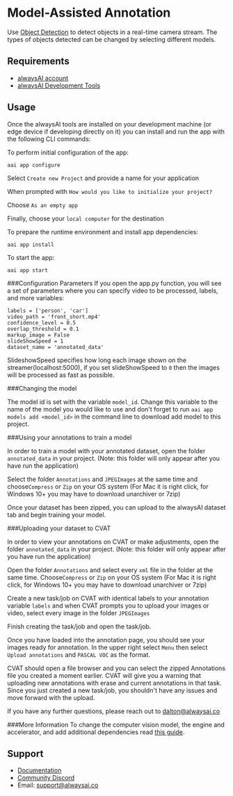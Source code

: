 # Model-Assisted Annotation
Use [Object Detection](https://alwaysai.co/docs/application_development/core_computer_vision_services.html#object-detection) to detect objects in a real-time camera stream. The types of objects detected can be changed by selecting different models.

## Requirements
* [alwaysAI account](https://alwaysai.co/auth?register=true)
* [alwaysAI Development Tools](https://alwaysai.co/docs/get_started/development_computer_setup.html)

## Usage
Once the alwaysAI tools are installed on your development machine (or edge device if developing directly on it) you can install and run the app with the following CLI commands:

To perform initial configuration of the app:
```
aai app configure
```

Select ```Create new Project``` and provide a name for your application

When prompted with ```How would you like to initialize your project?```

Choose ```As an empty app```

Finally, choose your ```local computer``` for the destination

To prepare the runtime environment and install app dependencies:
```
aai app install
```

To start the app:
```
aai app start
```

###Configuration Parameters
If you open the app.py function, you will see a set of parameters where you can specify video to be processed, labels, and more variables:
```
labels = ['person', 'car']
video_path = 'front_short.mp4'
confidence_level = 0.5
overlap_threshold = 0.1
markup_image = False
slideShowSpeed = 1
dataset_name = 'annotated_data'
```
SlideshowSpeed specifies how long each image shown on the streamer(localhost:5000), if you set slideShowSpeed to ```0``` then the images will be processed as fast as possible.

###Changing the model

The model id is set with the variable ```model_id```. Change this variable to the name of the model you would like to use and don't forget to run ```aai app models add <model_id>``` in the command line to download add model to this project.

###Using your annotations to train a model

In order to train a model with your annotated dataset, open the folder ```annotated_data``` in your project. (Note: this folder will only appear after you have run the application)

Select the folder ```Annotations``` and ```JPEGImages``` at the same time and choose```Compress``` or ```Zip``` on your OS system (For Mac it is right click, for Windows 10+ you may have to download unarchiver or 7zip)

Once your dataset has been zipped, you can upload to the alwaysAI dataset tab and begin training your model.

###Uploading your dataset to CVAT

In order to view your annotations on CVAT or make adjustments, open the folder ```annotated_data``` in your project. (Note: this folder will only appear after you have run the application)

Open the folder ```Annotations``` and select every ```xml``` file in the folder at the same time.  Choose```Compress``` or ```Zip``` on your OS system (For Mac it is right click, for Windows 10+ you may have to download unarchiver or 7zip)

Create a new task/job on CVAT with identical labels to your annotation variable ```labels``` and when CVAT prompts you to upload your images or video, select every image in the folder ```JPEGImages```

Finish creating the task/job and open the task/job.

Once you have loaded into the annotation page, you should see your images ready for annotation. In the upper right select ```Menu``` then select ```Upload annotations``` and ```PASCAL VOC``` as the format.

CVAT should open a file browser and you can select the zipped Annotations file you created a moment earlier. CVAT will give you a warning that uploading new annotations with erase and current annotations in that task. Since you just created a new task/job, you shouldn't have any issues and move forward with the upload. 


If you have any further questions, please reach out to dalton@alwaysai.co


###More Information
To change the computer vision model, the engine and accelerator, and add additional dependencies read [this guide](https://alwaysai.co/docs/application_development/configuration_and_packaging.html).

## Support
* [Documentation](https://alwaysai.co/docs/)
* [Community Discord](https://discord.gg/z3t9pea)
* Email: support@alwaysai.co
